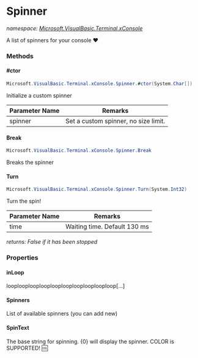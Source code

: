 ﻿# Spinner
_namespace: <a href="#" onClick="load('/docs/Microsoft.VisualBasic.Terminal.xConsole/index.md')">Microsoft.VisualBasic.Terminal.xConsole</a>_

A list of spinners for your console ❤



### Methods

#### #ctor
```csharp
Microsoft.VisualBasic.Terminal.xConsole.Spinner.#ctor(System.Char[])
```
Initialize a custom spinner

|Parameter Name|Remarks|
|--------------|-------|
|spinner|Set a custom spinner, no size limit.|


#### Break
```csharp
Microsoft.VisualBasic.Terminal.xConsole.Spinner.Break
```
Breaks the spinner

#### Turn
```csharp
Microsoft.VisualBasic.Terminal.xConsole.Spinner.Turn(System.Int32)
```
Turn the spin!

|Parameter Name|Remarks|
|--------------|-------|
|time|Waiting time. Default 130 ms|


_returns: False if it has been stopped_


### Properties

#### inLoop
looplooplooplooplooplooplooplooplooploop[...]
#### Spinners
List of available spinners (you can add new)
#### SpinText
The base string for spinning. {0} will display the spinner. COLOR is SUPPORTED! 🆒
